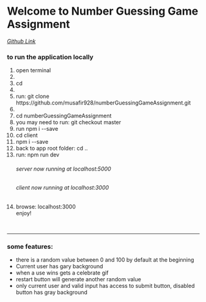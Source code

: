 <h1>Welcome to Number Guessing Game Assignment</h1>
<a href="https://github.com/musafir928/numberGuessingGameAssignment/tree/master"><i>Github Link</i></a>

<h3>to run the application locally</h3>

<ol>
 <li>open terminal<li>
 <li>cd <your code folder eg:desktop> <li>
 <li>run: git clone  https://github.com/musafir928/numberGuessingGameAssignment.git<li>
 <li>cd numberGuessingGameAssignment</li>
 <li>you may need to run: git checkout master</li>
 <li>run npm i --save</li>
 <li>cd client</li>
 <li>npm i --save</li>
 <li>back to app root folder: cd ..</li>
 <li>run: npm run dev</li>
<h6>server now running at localhost:5000</h6>
<h6>client now running at localhost:3000</h6>
 <li>browse: localhost:3000</li>
 enjoy!
</ol>
<br>
<hr>

<h3>some features:</h3>
<ul>
<li>there is a random value between 0 and 100 by default at the beginning</li>
<li>Current user has gary background</li>
<li>when a use wins gets a celebrate gif</li>
<li>restart button will generate another random value</li>
<li>only current user and valid input has access to submit button, disabled button has gray background</li>
</ul>